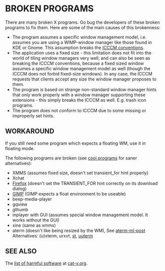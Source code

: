 BROKEN PROGRAMS
===============

There are many broken X programs. Go bug the developers of these broken
programs to fix them. Here are some of the main causes of this brokenness:

* The program assumes a specific window management model, i.e.
  assumes you are using a WIMP-window manager like those
  found in KDE or Gnome. This assumption breaks the 
  [ICCCM conventions][icccm].
* The application uses a fixed size - this limitation does not fit
  into the world of tiling window managers very well, and can also be
  seen as breaking the ICCCM conventions, because a fixed sized window
  assumes a specific window management model as well (though the ICCCM
  does not forbid fixed-size windows). In any case, the ICCCM requests
  that clients accept any size the window manager proposes to them.
* The program is based on strange non-standard window manager
  hints that only work properly with a window manager supporting these
  extensions - this simply breaks the ICCCM as well. E.g. trash icon
  programs.
* The program does not conform to ICCCM due to some missing or
  improperly set hints.

WORKAROUND
----------

If you still need some program which expects a floating WM, use it in
floating mode.

The following programs are broken (see [cool
programs](/common/cool_programs.html) for saner alternatives):

* XMMS (assumes fixed size, doesn't set transient\_for hint properly)
* Xchat
* [Firefox](http://www.mozilla.org/products/firefox) (doesn't set the TRANSIENT\_FOR hint correctly on its download dialog)
* [GIMP](http://www.gimp.org/) (GIMP expects a float environment to be useable)
* beep-media-player
* gqview
* gthumb
* mplayer with GUI (assumes special window management model. It works without the GUI)
* xine (same as xmms)
* aterm (doesn't like being resized by the WM), See [aterm-ml-post][aterm-ml-post]  
	Alternatives: (u)xterm, urxvt, [st][st], [uuterm][uuterm]

SEE ALSO
--------

The [list of harmful software](http://harmful.cat-v.org/software/) at [cat-v.org](http://cat-v.org).

[aterm-ml-post]: http://lists.suckless.org/dev/1102/7141.html
[st]:     http://st.suckless.org/
[uuterm]: http://etalabs.net/uuterm.html
[icccm]:  http://tronche.com/gui/x/icccm/
